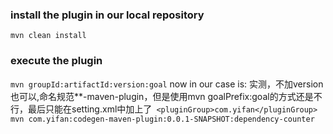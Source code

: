 ### install the plugin in our local repository
` mvn clean install `
### execute the plugin
`mvn groupId:artifactId:version:goal`
now in our case is: 实测，不加version也可以,命名规范**-maven-plugin，但是使用mvn goalPrefix:goal的方式还是不行，最后只能在setting.xml中加上了` <pluginGroup>com.yifan</pluginGroup>`
`mvn com.yifan:codegen-maven-plugin:0.0.1-SNAPSHOT:dependency-counter`
